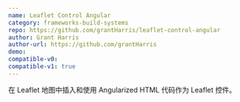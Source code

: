 ```yaml
---
name: Leaflet Control Angular
category: frameworks-build-systems
repo: https://github.com/grantHarris/leaflet-control-angular
author: Grant Harris
author-url: https://github.com/grantHarris
demo: 
compatible-v0:
compatible-v1: true
---
```


在 Leaflet 地图中插入和使用 Angularized HTML 代码作为 Leaflet 控件。
